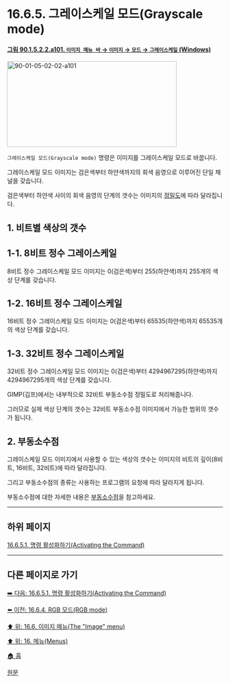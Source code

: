 # 16.6.5. 그레이스케일 모드(Grayscale mode)

<a id="90-01-05-02-02-a101"></a>

#### [그림 90.1.5.2.2.a101. `이미지 메뉴 바` → `이미지` → `모드` → `그레이스케일` (Windows)](./90-01-05-02-02-grayscale.md#90-01-05-02-02-a101)
<img width="396" height="200" alt="90-01-05-02-02-a101" src="https://github.com/user-attachments/assets/5659393a-a2b2-4dbf-a68e-0bd84c2e0267" />

`그레이스케일 모드(Grayscale mode)` 명령은 이미지를 그레이스케일 모드로 바꿉니다.

그레이스케일 모드 이미지는 검은색부터 하얀색까지의 회색 음영으로 이루어진 단일 채널을 갖습니다.

검은색부터 하얀색 사이의 회색 음영의 단계의 갯수는 이미지의 [정밀도](./19-glossaryx-precision.md)에 따라 달라집니다.

<a id="16-06-05-s1"></a>

## 1. 비트별 색상의 갯수

<a id="16-06-05-s1-01"></a>

## 1-1. 8비트 정수 그레이스케일
8비트 정수 그레이스케일 모드 이미지는 0(검은색)부터 255(하얀색)까지 255개의 색상 단계를 갖습니다.

<a id="16-06-05-s1-02"></a>

## 1-2. 16비트 정수 그레이스케일
16비트 정수 그레이스케일 모드 이미지는 0(검은색)부터 65535(하얀색)까지 65535개의 색상 단계를 갖습니다.

<a id="16-06-05-s1-03"></a>

## 1-3. 32비트 정수 그레이스케일
32비트 정수 그레이스케일 모드 이미지는 0(검은색)부터 4294967295(하얀색)까지 4294967295개의 색상 단계를 갖습니다.

GIMP(김프)에서는 내부적으로 32비트 부동소수점 정밀도로 처리해줍니다.

그러므로 실제 색상 단계의 갯수는 32비트 부동소수점 이미지에서 가능한 범위의 갯수가 됩니다.

<a id="16-06-05-s2"></a>

## 2. 부동소수점
그레이스케일 모드 이미지에서 사용할 수 있는 색상의 갯수는 이미지의 비트의 깊이(8비트, 16비트, 32비트)에 따라 달라집니다.

그리고 부동소수점의 종류는 사용하는 프로그램의 요청에 따라 달라지게 됩니다.

부동소수점에 대한 자세한 내용은 [부동소수점](https://ko.wikipedia.org/wiki/%EB%B6%80%EB%8F%99%EC%86%8C%EC%88%98%EC%A0%90)을 참고하세요.

***

## 하위 페이지

[16.6.5.1. 명령 활성화하기(Activating the Command)](./16-06-05-01-activating_the_command.md)

***

## 다른 페이지로 가기

[➡️ 다음: 16.6.5.1. 명령 활성화하기(Activating the Command)](./16-06-05-01-activating_the_command.md)

[⬅️ 이전: 16.6.4. RGB 모드(RGB mode)](./16-06-04-rgb-mode.md)

[⬆️ 위: 16.6. 이미지 메뉴(The "Image" menu)](./16-06-00-the-image-menu.md)

[⬆️ 위: 16. 메뉴(Menus)](./16-00-menus.md)

[🏠 홈](./00-home.md)

[원문](https://docs.gimp.org/2.10/ko/gimp-image-convert-grayscale.html)